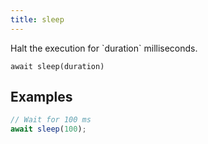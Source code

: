 ```yaml
---
title: sleep
---
```


<div class="lead">
  Halt the execution for `duration` milliseconds.
</div>

`await sleep(duration)`

## Examples

```js
// Wait for 100 ms
await sleep(100);
```
